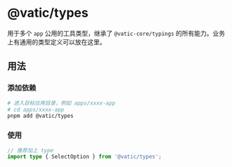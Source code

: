 # @vatic/types

用于多个 `app` 公用的工具类型，继承了 `@vatic-core/typings` 的所有能力。业务上有通用的类型定义可以放在这里。

## 用法

### 添加依赖

```bash
# 进入目标应用目录，例如 apps/xxxx-app
# cd apps/xxxx-app
pnpm add @vatic/types
```

### 使用

```ts
// 推荐加上 type
import type { SelectOption } from '@vatic/types';
```
